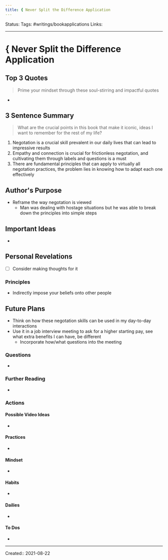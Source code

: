 ```yaml
---
title: { Never Split the Difference Application
---
```


Status:
Tags: #writings/bookapplications
Links: 
___
# { Never Split the Difference Application
## Top 3 Quotes
> Prime your mindset through these soul-stirring and impactful quotes
- 

## 3 Sentence Summary
 > What are the crucial points in this book that make it iconic, ideas I want to remember for the rest of my life?
1. Negotation is a crucial skill prevalent in our daily lives that can lead to impressive results
2. Empathy and connection is crucial for frictionless negotation, and cultivating them through labels and questions is a must
3. There are fundamental principles that can apply to virtually all negotation practices, the problem lies in knowing how to adapt each one effectively
## Author's Purpose
- Reframe the way negotation is viewed
	- Man was dealing with hostage situations but he was able to break down the principles into simple steps
## Important Ideas
- 
## Personal Revelations
- [ ] Consider making thoughts for it
### Principles
- Indirectly impose your beliefs onto other people
## Future Plans
- Think on how these negotation skills can be used in my day-to-day interactions
- Use it in a job interview meeting to ask for a higher starting pay, see what extra benefits I can have, be different
	- Incorporate how/what questions into the meeting
### Questions
- 
### Further Reading
- 
### Actions
#### Possible Video Ideas
- 
#### Practices
- 
#### Mindset
- 
#### Habits
- 
#### Dailies
- 
#### To Dos
- 
___
Created:: 2021-08-22 
